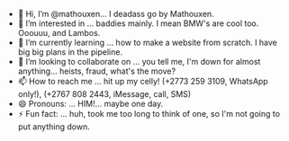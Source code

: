 - 👋 Hi, I’m @mathouxen... I deadass go by Mathouxen.
- 👀 I’m interested in ... baddies mainly. I mean BMW's are cool too. Ooouuu, and Lambos.
- 🌱 I’m currently learning ... how to make a website from scratch. I have big big plans in the pipeline.
- 💞️ I’m looking to collaborate on ... you tell me, I'm down for almost anything... heists, fraud, what's the move?
- 📫 How to reach me ... hit up my celly! (+2773 259 3109, WhatsApp only!), (+2767 808 2443, iMessage, call, SMS)
- 😄 Pronouns: ... HIM!... maybe one day.
- ⚡ Fun fact: ... huh, took me too long to think of one, so I'm not going to put anything down.

<!---
mathouxen/mathouxen is a ✨ special ✨ repository because its `README.md` (this file) appears on your GitHub profile.
You can click the Preview link to take a look at your changes.
--->
